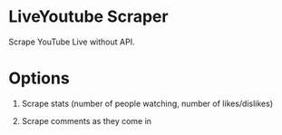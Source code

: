 # LiveYoutube Scraper
Scrape YouTube Live without API. 

# Options
1) Scrape stats (number of people watching, number of likes/dislikes)

2) Scrape comments as they come in
